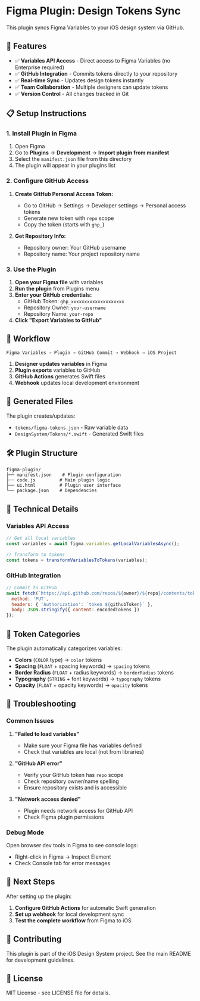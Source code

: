 # Figma Plugin: Design Tokens Sync

This plugin syncs Figma Variables to your iOS design system via GitHub.

## 🚀 Features

- ✅ **Variables API Access** - Direct access to Figma Variables (no Enterprise required)
- ✅ **GitHub Integration** - Commits tokens directly to your repository
- ✅ **Real-time Sync** - Updates design tokens instantly
- ✅ **Team Collaboration** - Multiple designers can update tokens
- ✅ **Version Control** - All changes tracked in Git

## 📋 Setup Instructions

### 1. Install Plugin in Figma

1. Open Figma
2. Go to **Plugins** → **Development** → **Import plugin from manifest**
3. Select the `manifest.json` file from this directory
4. The plugin will appear in your plugins list

### 2. Configure GitHub Access

1. **Create GitHub Personal Access Token:**
   - Go to GitHub → Settings → Developer settings → Personal access tokens
   - Generate new token with `repo` scope
   - Copy the token (starts with `ghp_`)

2. **Get Repository Info:**
   - Repository owner: Your GitHub username
   - Repository name: Your project repository name

### 3. Use the Plugin

1. **Open your Figma file** with variables
2. **Run the plugin** from Plugins menu
3. **Enter your GitHub credentials:**
   - GitHub Token: `ghp_xxxxxxxxxxxxxxxxxxxx`
   - Repository Owner: `your-username`
   - Repository Name: `your-repo`
4. **Click "Export Variables to GitHub"**

## 🔄 Workflow

```
Figma Variables → Plugin → GitHub Commit → Webhook → iOS Project
```

1. **Designer updates variables** in Figma
2. **Plugin exports** variables to GitHub
3. **GitHub Actions** generates Swift files
4. **Webhook** updates local development environment

## 📁 Generated Files

The plugin creates/updates:
- `tokens/figma-tokens.json` - Raw variable data
- `DesignSystem/Tokens/*.swift` - Generated Swift files

## 🛠 Plugin Structure

```
figma-plugin/
├── manifest.json    # Plugin configuration
├── code.js         # Main plugin logic
├── ui.html         # Plugin user interface
└── package.json    # Dependencies
```

## 🔧 Technical Details

### Variables API Access
```javascript
// Get all local variables
const variables = await figma.variables.getLocalVariablesAsync();

// Transform to tokens
const tokens = transformVariablesToTokens(variables);
```

### GitHub Integration
```javascript
// Commit to GitHub
await fetch(`https://api.github.com/repos/${owner}/${repo}/contents/tokens/figma-tokens.json`, {
  method: 'PUT',
  headers: { 'Authorization': `token ${githubToken}` },
  body: JSON.stringify({ content: encodedTokens })
});
```

## 🎯 Token Categories

The plugin automatically categorizes variables:

- **Colors** (`COLOR` type) → `color` tokens
- **Spacing** (`FLOAT` + spacing keywords) → `spacing` tokens  
- **Border Radius** (`FLOAT` + radius keywords) → `borderRadius` tokens
- **Typography** (`STRING` + font keywords) → `typography` tokens
- **Opacity** (`FLOAT` + opacity keywords) → `opacity` tokens

## 🚨 Troubleshooting

### Common Issues

1. **"Failed to load variables"**
   - Make sure your Figma file has variables defined
   - Check that variables are local (not from libraries)

2. **"GitHub API error"**
   - Verify your GitHub token has `repo` scope
   - Check repository owner/name spelling
   - Ensure repository exists and is accessible

3. **"Network access denied"**
   - Plugin needs network access for GitHub API
   - Check Figma plugin permissions

### Debug Mode

Open browser dev tools in Figma to see console logs:
- Right-click in Figma → Inspect Element
- Check Console tab for error messages

## 📝 Next Steps

After setting up the plugin:

1. **Configure GitHub Actions** for automatic Swift generation
2. **Set up webhook** for local development sync
3. **Test the complete workflow** from Figma to iOS

## 🤝 Contributing

This plugin is part of the iOS Design System project. See the main README for development guidelines.

## 📄 License

MIT License - see LICENSE file for details.
